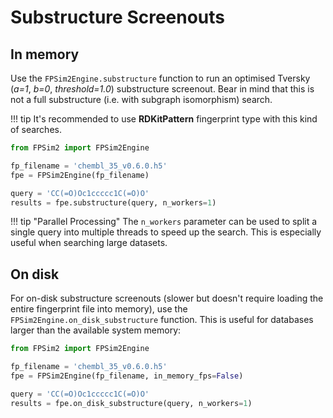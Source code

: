 # Substructure Screenouts

## In memory

Use the `FPSim2Engine.substructure` function to run an optimised Tversky (*a=1*, *b=0*, *threshold=1.0*) substructure screenout. Bear in mind that this is not a full substructure (i.e. with subgraph isomorphism) search.

!!! tip
    It's recommended to use **RDKitPattern** fingerprint type with this kind of searches.

```python
from FPSim2 import FPSim2Engine

fp_filename = 'chembl_35_v0.6.0.h5'
fpe = FPSim2Engine(fp_filename)

query = 'CC(=O)Oc1ccccc1C(=O)O'
results = fpe.substructure(query, n_workers=1)
```

!!! tip "Parallel Processing"
    The `n_workers` parameter can be used to split a single query into multiple threads to speed up the search. This is especially useful when searching large datasets.

## On disk

For on-disk substructure screenouts (slower but doesn't require loading the entire fingerprint file into memory), use the `FPSim2Engine.on_disk_substructure` function. This is useful for databases larger than the available system memory:

```python
from FPSim2 import FPSim2Engine

fp_filename = 'chembl_35_v0.6.0.h5'
fpe = FPSim2Engine(fp_filename, in_memory_fps=False)

query = 'CC(=O)Oc1ccccc1C(=O)O'
results = fpe.on_disk_substructure(query, n_workers=1)
```

